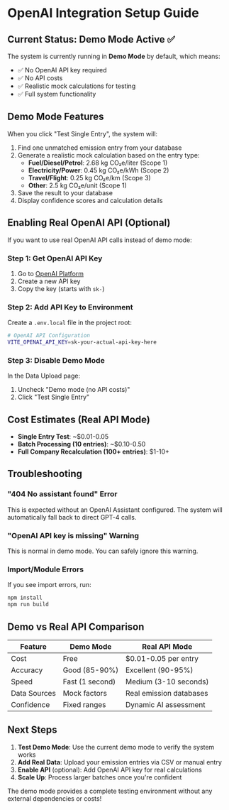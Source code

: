 # OpenAI Integration Setup Guide

## Current Status: Demo Mode Active ✅

The system is currently running in **Demo Mode** by default, which means:
- ✅ No OpenAI API key required
- ✅ No API costs
- ✅ Realistic mock calculations for testing
- ✅ Full system functionality

## Demo Mode Features

When you click "Test Single Entry", the system will:
1. Find one unmatched emission entry from your database
2. Generate a realistic mock calculation based on the entry type:
   - **Fuel/Diesel/Petrol**: 2.68 kg CO₂e/liter (Scope 1)
   - **Electricity/Power**: 0.45 kg CO₂e/kWh (Scope 2) 
   - **Travel/Flight**: 0.25 kg CO₂e/km (Scope 3)
   - **Other**: 2.5 kg CO₂e/unit (Scope 1)
3. Save the result to your database
4. Display confidence scores and calculation details

## Enabling Real OpenAI API (Optional)

If you want to use real OpenAI API calls instead of demo mode:

### Step 1: Get OpenAI API Key
1. Go to [OpenAI Platform](https://platform.openai.com/api-keys)
2. Create a new API key
3. Copy the key (starts with `sk-`)

### Step 2: Add API Key to Environment
Create a `.env.local` file in the project root:

```bash
# OpenAI API Configuration
VITE_OPENAI_API_KEY=sk-your-actual-api-key-here
```

### Step 3: Disable Demo Mode
In the Data Upload page:
1. Uncheck "Demo mode (no API costs)"
2. Click "Test Single Entry"

## Cost Estimates (Real API Mode)

- **Single Entry Test**: ~$0.01-0.05
- **Batch Processing (10 entries)**: ~$0.10-0.50
- **Full Company Recalculation (100+ entries)**: $1-10+

## Troubleshooting

### "404 No assistant found" Error
This is expected without an OpenAI Assistant configured. The system will automatically fall back to direct GPT-4 calls.

### "OpenAI API key is missing" Warning
This is normal in demo mode. You can safely ignore this warning.

### Import/Module Errors
If you see import errors, run:
```bash
npm install
npm run build
```

## Demo vs Real API Comparison

| Feature | Demo Mode | Real API Mode |
|---------|-----------|---------------|
| Cost | Free | $0.01-0.05 per entry |
| Accuracy | Good (85-90%) | Excellent (90-95%) |
| Speed | Fast (1 second) | Medium (3-10 seconds) |
| Data Sources | Mock factors | Real emission databases |
| Confidence | Fixed ranges | Dynamic AI assessment |

## Next Steps

1. **Test Demo Mode**: Use the current demo mode to verify the system works
2. **Add Real Data**: Upload your emission entries via CSV or manual entry
3. **Enable API** (optional): Add OpenAI API key for real calculations
4. **Scale Up**: Process larger batches once you're confident

The demo mode provides a complete testing environment without any external dependencies or costs! 
